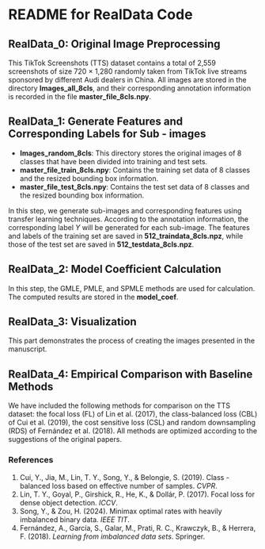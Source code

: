 # README for RealData Code

## RealData_0: Original Image Preprocessing
This TikTok Screenshots (TTS) dataset contains a total of 2,559 screenshots of size 720 $\times$ 1,280 randomly taken from TikTok live streams sponsored by different Audi dealers in China. All images are stored in the directory **Images_all_8cls**, and their corresponding annotation information is recorded in the file **master_file_8cls.npy**.

## RealData_1: Generate Features and Corresponding Labels for Sub - images
- **Images_random_8cls**: This directory stores the original images of 8 classes that have been divided into training and test sets.
- **master_file_train_8cls.npy**: Contains the training set data of 8 classes and the resized bounding box information.
- **master_file_test_8cls.npy**: Contains the test set data of 8 classes and the resized bounding box information.

In this step,  we generate sub-images and corresponding features using transfer learning techniques. According to the annotation information, the corresponding label $Y$ will be generated for each sub-image. The features and labels of the training set are saved in **512_traindata_8cls.npz**, while those of the test set are saved in **512_testdata_8cls.npz**.

## RealData_2: Model Coefficient Calculation
In this step, the GMLE, PMLE, and SPMLE methods are used for calculation. The computed results are stored in the **model_coef**.

## RealData_3: Visualization
This part demonstrates the process of creating the images presented in the manuscript.

## RealData_4: Empirical Comparison with Baseline Methods
We have included the following methods for comparison on the TTS dataset: the focal loss (FL) of Lin et al. (2017), the class-balanced loss (CBL) of Cui et al. (2019), the cost sensitive loss (CSL) and random downsampling (RDS) of Fernández et al. (2018). All methods are optimized according to the suggestions of the original papers.

### References
1. Cui, Y., Jia, M., Lin, T. Y., Song, Y., & Belongie, S. (2019). Class - balanced loss based on effective number of samples. *CVPR*.
2. Lin, T. Y., Goyal, P., Girshick, R., He, K., & Dollár, P. (2017). Focal loss for dense object detection. *ICCV*.
3. Song, Y., & Zou, H. (2024). Minimax optimal rates with heavily imbalanced binary data. *IEEE TIT*.
4. Fernández, A., García, S., Galar, M., Prati, R. C., Krawczyk, B., & Herrera, F. (2018). *Learning from imbalanced data sets*. Springer. 
